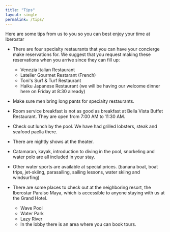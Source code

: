 ```yaml
---
title: "Tips"
layout: single
permalink: /tips/
---
```


Here are some tips from us to you so you can best enjoy your time at Iberostar

- There are four specialty restaurants that you can have your concierge make
  reservations for.  We suggest that you request making these reservations when
  you arrive since they can fill up:
    - Venezia Italian Restaurant
    - Latelier Gourmet Restarant (French)
    - Toni's Surf & Turf Restaurant
    - Haiku Japanese Restaurant (we will be having our welcome dinner here on
      Friday at 8:30 already)

- Make sure men bring long pants for specialty restaurants.

- Room service breakfast is not as good as breakfast at Bella Vista Buffet
  Restaurant.  They are open from 7:00 AM to 11:30 AM.

- Check out lunch by the pool.  We have had grilled lobsters, steak and seafood
  paella there.

- There are nightly shows at the theater.

- Catamaran, kayak, introduction to diving in the pool, snorkeling and water
  polo are all included in your stay.

- Other water sports are available at special prices.  (banana boat, boat
  trips, jet-skiing, parasailing, sailing lessons, water skiing and
  windsurfing)

- There are some places to check out at the neighboring resort, the Iberostar
  Paraiso Maya, which is accessible to anyone staying with us at the Grand Hotel.
    - Wave Pool
    - Water Park
    - Lazy River
    - In the lobby there is an area where you can book tours.

